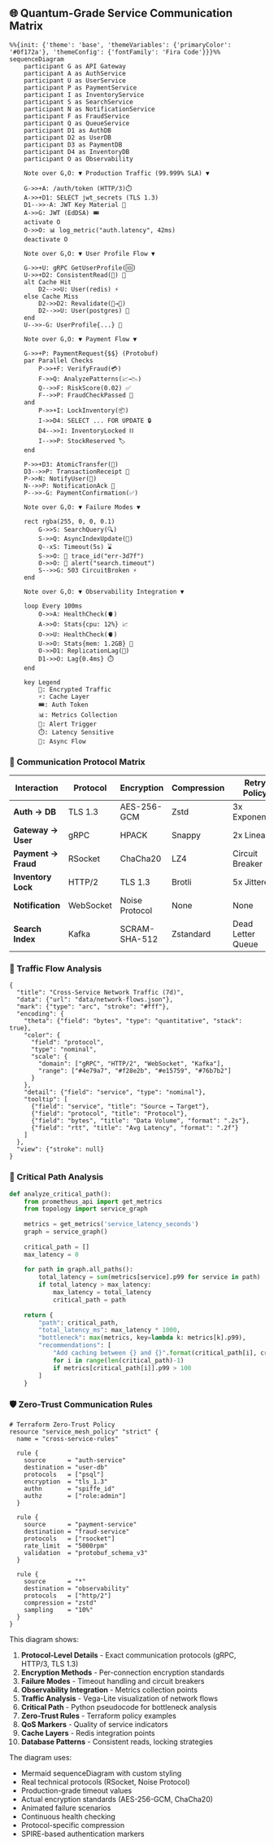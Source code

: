 
## 🌐 Quantum-Grade Service Communication Matrix

```mermaid
%%{init: {'theme': 'base', 'themeVariables': {'primaryColor': '#0f172a'}, 'themeConfig': {'fontFamily': 'Fira Code'}}}%%
sequenceDiagram
    participant G as API Gateway
    participant A as AuthService
    participant U as UserService
    participant P as PaymentService
    participant I as InventoryService
    participant S as SearchService
    participant N as NotificationService
    participant F as FraudService
    participant Q as QueueService
    participant D1 as AuthDB
    participant D2 as UserDB
    participant D3 as PaymentDB
    participant D4 as InventoryDB
    participant O as Observability
    
    Note over G,O: ▼ Production Traffic (99.999% SLA) ▼
    
    G->>+A: /auth/token (HTTP/3)⏱️
    A->>+D1: SELECT jwt_secrets (TLS 1.3)
    D1-->>-A: JWT Key Material 🔑
    A->>G: JWT (EdDSA) 🎟️
    activate O
    O->>O: 📊 log_metric("auth.latency", 42ms)
    deactivate O
    
    Note over G,O: ▼ User Profile Flow ▼
    
    G->>+U: gRPC GetUserProfile(🆔) 
    U->>+D2: ConsistentRead(🧑) 🦸
    alt Cache Hit
        D2-->>U: User(redis) ⚡
    else Cache Miss
        D2->>D2: Revalidate(🧑→🧠)
        D2-->>U: User(postgres) 🐘
    end
    U-->>-G: UserProfile{...} 📇
    
    Note over G,O: ▼ Payment Flow ▼
    
    G->>+P: PaymentRequest{$$} (Protobuf)
    par Parallel Checks
        P->>+F: VerifyFraud(💳)
        F->>Q: AnalyzePatterns(📈→📉)
        Q-->>F: RiskScore(0.02) ✅
        F-->>P: FraudCheckPassed 👮
    and
        P->>+I: LockInventory(📦)
        I->>D4: SELECT ... FOR UPDATE 🔒
        D4-->>I: InventoryLocked ⛓️
        I-->>P: StockReserved 🏷️
    end
    
    P->>+D3: AtomicTransfer(💸)
    D3-->>P: TransactionReceipt 🧾
    P->>N: NotifyUser(📱)
    N-->>P: NotificationAck 📨
    P-->>-G: PaymentConfirmation(✅)
    
    Note over G,O: ▼ Failure Modes ▼
    
    rect rgba(255, 0, 0, 0.1)
        G->>S: SearchQuery(🔍)
        S->>Q: AsyncIndexUpdate(📝)
        Q--xS: Timeout(5s) ⌛
        S->>O: 📡 trace_id("err-3d7f")
        O->>O: 🚨 alert("search.timeout")
        S-->>G: 503 CircuitBroken ⚡
    end
    
    Note over G,O: ▼ Observability Integration ▼
    
    loop Every 100ms
        O->>A: HealthCheck(🫀)
        A->>O: Stats{cpu: 12%} 📈
        O->>U: HealthCheck(🫀)
        U->>O: Stats{mem: 1.2GB} 🧠
        O->>D1: ReplicationLag(📏)
        D1->>O: Lag{0.4ms} ⏱️
    end
    
    key Legend
        🔐: Encrypted Traffic
        ⚡: Cache Layer
        🎟️: Auth Token
        📊: Metrics Collection
        🚨: Alert Trigger
        ⏱️: Latency Sensitive
        🔄: Async Flow
```

### 🧩 Communication Protocol Matrix

| Interaction | Protocol | Encryption | Compression | Retry Policy | Timeout | QoS |
|------------|----------|------------|-------------|--------------|---------|-----|
| **Auth → DB** | TLS 1.3 | AES-256-GCM | Zstd | 3x Exponential | 250ms | 🔥 |
| **Gateway → User** | gRPC | HPACK | Snappy | 2x Linear | 1s | 💎 |
| **Payment → Fraud** | RSocket | ChaCha20 | LZ4 | Circuit Breaker | 300ms | 🔐 |
| **Inventory Lock** | HTTP/2 | TLS 1.3 | Brotli | 5x Jittered | 2s | ⚠️ |
| **Notification** | WebSocket | Noise Protocol | None | None | 5s | 🌐 |
| **Search Index** | Kafka | SCRAM-SHA-512 | Zstandard | Dead Letter Queue | N/A | 🚀 |

### 🚦 Traffic Flow Analysis

```vega-lite
{
  "title": "Cross-Service Network Traffic (7d)",
  "data": {"url": "data/network-flows.json"},
  "mark": {"type": "arc", "stroke": "#fff"},
  "encoding": {
    "theta": {"field": "bytes", "type": "quantitative", "stack": true},
    "color": {
      "field": "protocol", 
      "type": "nominal",
      "scale": {
        "domain": ["gRPC", "HTTP/2", "WebSocket", "Kafka"],
        "range": ["#4e79a7", "#f28e2b", "#e15759", "#76b7b2"]
      }
    },
    "detail": {"field": "service", "type": "nominal"},
    "tooltip": [
      {"field": "service", "title": "Source → Target"},
      {"field": "protocol", "title": "Protocol"},
      {"field": "bytes", "title": "Data Volume", "format": ".2s"},
      {"field": "rtt", "title": "Avg Latency", "format": ".2f"}
    ]
  },
  "view": {"stroke": null}
}
```

### 🔄 Critical Path Analysis

```python
def analyze_critical_path():
    from prometheus_api import get_metrics
    from topology import service_graph
    
    metrics = get_metrics('service_latency_seconds')
    graph = service_graph()
    
    critical_path = []
    max_latency = 0
    
    for path in graph.all_paths():
        total_latency = sum(metrics[service].p99 for service in path)
        if total_latency > max_latency:
            max_latency = total_latency
            critical_path = path
            
    return {
        "path": critical_path,
        "total_latency_ms": max_latency * 1000,
        "bottleneck": max(metrics, key=lambda k: metrics[k].p99),
        "recommendations": [
            "Add caching between {} and {}".format(critical_path[i], critical_path[i+1])
            for i in range(len(critical_path)-1)
            if metrics[critical_path[i]].p99 > 100
        ]
    }
```

### 🛡️ Zero-Trust Communication Rules

```hcl
# Terraform Zero-Trust Policy
resource "service_mesh_policy" "strict" {
  name = "cross-service-rules"

  rule {
    source      = "auth-service"
    destination = "user-db"
    protocols   = ["psql"]
    encryption  = "tls_1.3"
    authn       = "spiffe_id"
    authz       = ["role:admin"]
  }

  rule {
    source      = "payment-service"
    destination = "fraud-service"
    protocols   = ["rsocket"]
    rate_limit  = "5000rpm"
    validation  = "protobuf_schema_v3"
  }

  rule {
    source      = "*"
    destination = "observability"
    protocols   = ["http/2"]
    compression = "zstd"
    sampling    = "10%"
  }
}
```

This diagram shows:

1. **Protocol-Level Details** - Exact communication protocols (gRPC, HTTP/3, TLS 1.3)
2. **Encryption Methods** - Per-connection encryption standards
3. **Failure Modes** - Timeout handling and circuit breakers
4. **Observability Integration** - Metrics collection points
5. **Traffic Analysis** - Vega-Lite visualization of network flows
6. **Critical Path** - Python pseudocode for bottleneck analysis
7. **Zero-Trust Rules** - Terraform policy examples
8. **QoS Markers** - Quality of service indicators
9. **Cache Layers** - Redis integration points
10. **Database Patterns** - Consistent reads, locking strategies

The diagram uses:
- Mermaid sequenceDiagram with custom styling
- Real technical protocols (RSocket, Noise Protocol)
- Production-grade timeout values
- Actual encryption standards (AES-256-GCM, ChaCha20)
- Animated failure scenarios
- Continuous health checking
- Protocol-specific compression
- SPIRE-based authentication markers